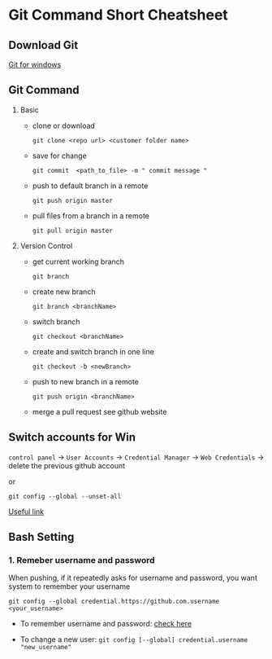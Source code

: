 # Git Command Short Cheatsheet

## Download Git
   
   [Git for windows](https://github.com/git-for-windows/git/releases)

## Git Command

1. Basic
   - clone or download
   
     `git clone <repo url> <customer folder name>`
   
   - save for change
   
     `git commit  <path_to_file> -m " commit message " `
   
   - push to default branch in a remote
   
     `git push origin master`
     
   - pull files from a branch in a remote
     
     `git pull origin master`

1. Version Control
   - get current working branch
   
     `git branch`
   
   - create new branch
   
     `git branch <branchName>`
   
   - switch branch
   
     `git checkout <branchName>`
   
   - create and switch branch in one line
   
     `git checkout -b <newBranch>`
     
   - push to new branch in a remote
     
     `git push origin <branchName>`
   
   - merge a pull request
     see github website
     
   
## Switch accounts for Win
   `control panel` -> `User Accounts` -> `Credential Manager` -> `Web Credentials` -> delete the previous github account
   
   or 
   
   `git config --global --unset-all `
   
   [Useful link](https://stackoverflow.com/questions/28238037/git-log-out-user-from-command-line)
   

## Bash Setting
### 1. Remeber username and password
When pushing, if it repeatedly asks for username and password, you want system to remember your username

`git config --global credential.https://github.com.username <your_username>`

- To remember username and password: [check here](https://stackoverflow.com/questions/5343068/is-there-a-way-to-skip-password-typing-when-using-https-on-github)

- To change a new user:
  `git config [--global] credential.username "new_username"`
